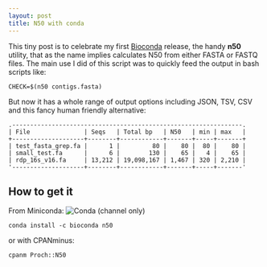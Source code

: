 ```yaml
---
layout: post
title: N50 with conda
---
```


This tiny post is to celebrate my first [Bioconda](https://bioconda.github.io/) release,
the handy **n50** utility, that as the name implies calculates N50 from either FASTA or
FASTQ files. The main use I did of this script was to quickly feed the output in bash scripts
like:

```
CHECK=$(n50 contigs.fasta)
```

But now it has a whole range of output options including JSON, TSV, CSV and this fancy 
human friendly alternative:

```
.----------------------------------------------------------------.
| File               | Seqs   | Total bp   | N50   | min | max   |
+--------------------+--------+------------+-------+-----+-------+
| test_fasta_grep.fa |      1 |         80 |    80 |  80 |    80 |
| small_test.fa      |      6 |        130 |    65 |   4 |    65 |
| rdp_16s_v16.fa     | 13,212 | 19,098,167 | 1,467 | 320 | 2,210 |
'--------------------+--------+------------+-------+-----+-------'
```

## How to get it

From Miniconda:
![Conda (channel only)](https://img.shields.io/conda/vn/bioconda/n50?style=social)

```
conda install -c bioconda n50
```

or with CPANminus:
```
cpanm Proch::N50
```

